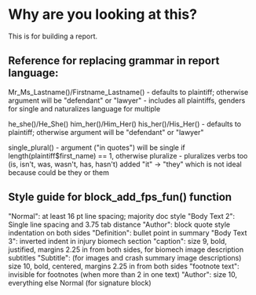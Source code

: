# Why are you looking at this?
This is for building a report.

## Reference for replacing grammar in report language:
Mr_Ms_Lastname()/Firstname_Lastname() - defaults to plaintiff; otherwise argument will be "defendant" or "lawyer" - includes all plaintiffs,
genders for single and naturalizes language for multiple

he_she()/He_She() him_her()/Him_Her() his_her()/His_Her() - defaults to
plaintiff; otherwise argument will be "defendant" or "lawyer"

single_plural() - argument ("in quotes") will be single if
length(plaintiff\$first_name) == 1, otherwise pluralize - pluralizes
verbs too (is, isn't, was, wasn't, has, hasn't)
added "it" -> "they" which is not ideal because could be they or them


## Style guide for block_add_fps_fun() function
"Normal": at least 16 pt line spacing; majority doc style
"Body Text 2": Single line spacing and 3.75 tab distance
"Author": block quote style indentation on both sides
"Definition": bullet point in summary
"Body Text 3": inverted indent in injury biomech section
"caption": size 9, bold, justified, margins 2.25 in from both sides, for biomech image description subtitles
"Subtitle": (for images and crash summary image descriptions) size 10, bold, centered, margins 2.25 in from both sides
"footnote text": invisible for footnotes (when more than 2 in one text)
"Author": size 10, everything else Normal (for signature block)